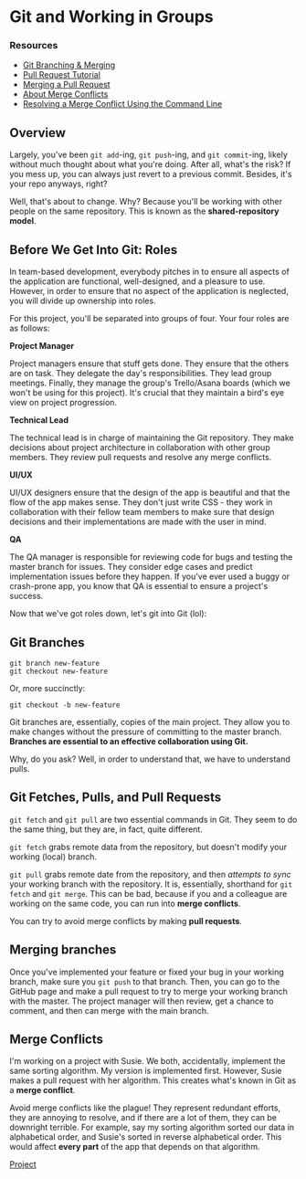 # Git and Working in Groups

### Resources

* [Git Branching & Merging](https://git-scm.com/book/en/v2/Git-Branching-Basic-Branching-and-Merging)
* [Pull Request Tutorial](https://yangsu.github.io/pull-request-tutorial/)
* [Merging a Pull Request](https://help.github.com/articles/merging-a-pull-request/)
* [About Merge Conflicts](https://help.github.com/articles/about-merge-conflicts/)
* [Resolving a Merge Conflict Using the Command Line](https://help.github.com/articles/resolving-a-merge-conflict-using-the-command-line/)

## Overview

Largely, you've been `git add`-ing, `git push`-ing, and `git commit`-ing, likely without much thought about what you're doing. After all, what's the risk? If you mess up, you can always just revert to a previous commit. Besides, it's your repo anyways, right?

Well, that's about to change. Why? Because you'll be working with other people on the same repository. This is known as the **shared-repository model**.

## Before We Get Into Git: Roles

In team-based development, everybody pitches in to ensure all aspects of the application are functional, well-designed, and a pleasure to use. However, in order to ensure that no aspect of the application is neglected, you will divide up ownership into roles.

For this project, you'll be separated into groups of four. Your four roles are as follows:

**Project Manager**

Project managers ensure that stuff gets done. They ensure that the others are on task. They delegate the day's responsibilities. They lead group meetings. Finally, they manage the group's Trello/Asana boards (which we won't be using for this project). It's crucial that they maintain a bird's eye view on project progression.

**Technical Lead**

The technical lead is in charge of maintaining the Git repository. They make decisions about project architecture in collaboration with other group members. They review pull requests and resolve any merge conflicts.

**UI/UX**

UI/UX designers ensure that the design of the app is beautiful and that the flow of the app makes sense. They don't just write CSS - they work in collaboration with their fellow team members to make sure that design decisions and their implementations are made with the user in mind.

**QA**

The QA manager is responsible for reviewing code for bugs and testing the master branch for issues. They consider edge cases and predict implementation issues before they happen. If you've ever used a buggy or crash-prone app, you know that QA is essential to ensure a project's success.

Now that we've got roles down, let's git into Git (lol):

## Git Branches

```
git branch new-feature
git checkout new-feature
```

Or, more succinctly:

```
git checkout -b new-feature
```

Git branches are, essentially, copies of the main project. They allow you to make changes without the pressure of committing to the master branch. **Branches are essential to an effective collaboration using Git.**

Why, do you ask? Well, in order to understand that, we have to understand pulls.

## Git Fetches, Pulls, and Pull Requests

`git fetch` and `git pull` are two essential commands in Git. They seem to do the same thing, but they are, in fact, quite different.

`git fetch` grabs remote data from the repository, but doesn't modify your working (local) branch.

`git pull` grabs remote date from the repository, and then *attempts to sync* your working branch with the repository. It is, essentially, shorthand for `git fetch` and `git merge`. This can be bad, because if you and a colleague are working on the same code, you can run into **merge conflicts**.

You can try to avoid merge conflicts by making **pull requests**.

## Merging branches

Once you've implemented your feature or fixed your bug in your working branch, make sure you `git push` to that branch. Then, you can go to the GitHub page and make a pull request to try to merge your working branch with the master. The project manager will then review, get a chance to comment, and then can merge with the main branch.

## Merge Conflicts

I'm working on a project with Susie. We both, accidentally, implement the same sorting algorithm. My version is implemented first. However, Susie makes a pull request with her algorithm. This creates what's known in Git as a **merge conflict**.

Avoid merge conflicts like the plague! They represent redundant efforts, they are annoying to resolve, and if there are a lot of them, they can be downright terrible. For example, say my sorting algorithm sorted our data in alphabetical order, and Susie's sorted in reverse alphabetical order. This would affect **every part** of the app that depends on that algorithm.

[Project](../../project/git_and_groups/git_and_groups.md)
